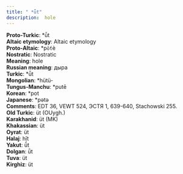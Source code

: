```yaml
---
title: " *ǖt"
description:  hole
---
```


<strong>Proto-Turkic</strong>:  *ǖt<br>
<strong>Altaic etymology</strong>:  Altaic etymology<br>
<strong> Proto-Altaic</strong>:  *p`ṓt`è<br>
<strong>Nostratic</strong>:  Nostratic<br>
<strong>Meaning</strong>:  hole<br>
<strong>Russian meaning</strong>:  дыра<br>
<strong>Turkic</strong>:  *ǖt<br>
<strong>Mongolian</strong>:  *hütü-<br>
<strong>Tungus-Manchu</strong>:  *putē<br>
<strong>Korean</strong>:  *pot<br>
<strong>Japanese</strong>:  *pǝtǝ<br>
<strong>Comments</strong>:  EDT 36, VEWT 524, ЭСТЯ 1, 639-640, Stachowski 255.<br>
<strong>Old Turkic</strong>:  üt (OUygh.)<br>
<strong>Karakhanid</strong>:  üt (MK)<br>
<strong>Khakassian</strong>:  üt<br>
<strong>Oyrat</strong>:  üt<br>
<strong>Halaj</strong>:  hị̄t<br>
<strong>Yakut</strong>:  ǖt<br>
<strong>Dolgan</strong>:  ǖt<br>
<strong>Tuva</strong>:  üt<br>
<strong>Kirghiz</strong>:  üt<br>


